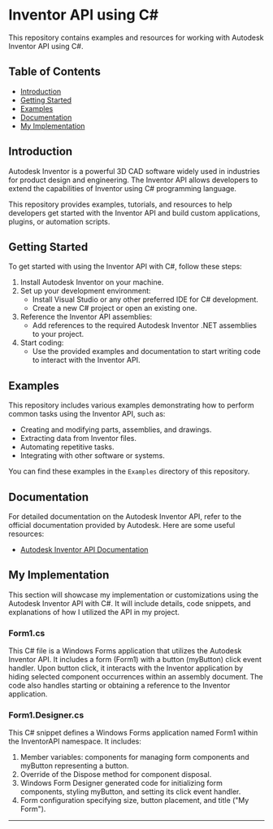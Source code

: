 # Inventor API using C#
 
This repository contains examples and resources for working with Autodesk Inventor API using C#.
 
## Table of Contents
 
- [Introduction](#introduction)
- [Getting Started](#getting-started)
- [Examples](#examples)
- [Documentation](#documentation)
- [My Implementation](#my-implementation)
 
## Introduction
 
Autodesk Inventor is a powerful 3D CAD software widely used in industries for product design and engineering. The Inventor API allows developers to extend the capabilities of Inventor using C# programming language.
 
This repository provides examples, tutorials, and resources to help developers get started with the Inventor API and build custom applications, plugins, or automation scripts.
 
## Getting Started
 
To get started with using the Inventor API with C#, follow these steps:
 
1. Install Autodesk Inventor on your machine.
2. Set up your development environment:
   - Install Visual Studio or any other preferred IDE for C# development.
   - Create a new C# project or open an existing one.
3. Reference the Inventor API assemblies:
   - Add references to the required Autodesk Inventor .NET assemblies to your project.
4. Start coding:
   - Use the provided examples and documentation to start writing code to interact with the Inventor API.
## Examples
 
This repository includes various examples demonstrating how to perform common tasks using the Inventor API, such as:
- Creating and modifying parts, assemblies, and drawings.
- Extracting data from Inventor files.
- Automating repetitive tasks.
- Integrating with other software or systems.
 
You can find these examples in the `Examples` directory of this repository.
 
## Documentation
 
For detailed documentation on the Autodesk Inventor API, refer to the official documentation provided by Autodesk. Here are some useful resources:
- [Autodesk Inventor API Documentation](https://knowledge.autodesk.com/support/inventor/learn-explore/caas/CloudHelp/cloudhelp/2022/ENU/Inventor-API/files/GUID-63FAA2AC-EE6C-46AC-BD22-15333C5E8F41-htm.html)
 
## My Implementation
 
This section will showcase my implementation or customizations using the Autodesk Inventor API with C#. It will include details, code snippets, and explanations of how I utilized the API in my project.
 
### Form1.cs
This C# file is a Windows Forms application that utilizes the Autodesk Inventor API. It includes a form (Form1) with a button (myButton) click event handler. Upon button click, it interacts with the Inventor application by hiding selected component occurrences within an assembly document. The code also handles starting or obtaining a reference to the Inventor application.
 
### Form1.Designer.cs
This C# snippet defines a Windows Forms application named Form1 within the InventorAPI namespace. It includes:
1. Member variables: components for managing form components and myButton representing a button.
2. Override of the Dispose method for component disposal.
3. Windows Form Designer generated code for initializing form components, styling myButton, and setting its click event handler.
4. Form configuration specifying size, button placement, and title ("My Form").
<hr>
 

